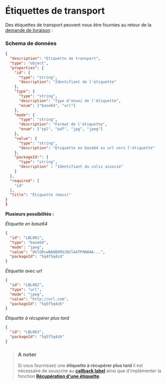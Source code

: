 # Étiquettes de transport

Des étiquettes de transport peuvent nous être fournies au retour de la [demande de livraison](https://woop.stoplight.io/docs/carrier/woop_to_carrier.v1.4.1.json/paths/~1deliveries/post) :

### Schema de données
```json json_schema
{
  "description": "Etiquette de transport",
  "type": "object",
  "properties": {
    "id": {
      "type": "string",
      "description": "Identifiant de l'étiquette"
    },
    "type": {
      "type": "string",
      "description": "Type d'envoi de l'étiquette",
      "enum": ["base64", "url"]
    },
    "mode": {
      "type": "string",
      "description": "Format de l'étiquette",
      "enum": ["zpl", "pdf", "jpg", "jpeg"]
    },
    "value": {
      "type": "string",
      "description": "Etiquette en base64 ou url vers l'étiquette"
    },
    "packageId:": {
      "type": "string",
      "description" : "Identifiant du colis associé"
    }
  },
  "required": [
    "id"
  ],
  "title": "Étiquette (mass)"
}
}
```
**Plusieurs possibilités :** 

*Étiquette en base64*

```json
{
  "id": "LBL001",
  "type": "base64",
  "mode": "jpeg",
  "value": "UklGRvwNAABXRUJQVlA4TPANAAA...",
  "packageId": "5q4f5q4zd"
}
```

*Étiquette avec url*
```json
{
  "id": "LBL002",
  "type": "url",
  "mode": "jpeg",
  "value": "http://url.com",
  "packageId": "5q5f5q4zb"
}

```
*Étiquette à récupérer plus tard*
```json
{
  "id": "LBL003", 
  "packageId": "5q5f5q4zb"
}
```
<!-- theme: warning -->

> ### A noter
>
> Si vous fournissez une **étiquette à récupérer plus tard** il est nécessaire de souscrire au [**callback label**](https://woop.stoplight.io/docs/carrier/docs/Bases/Souscriptions.md#callbacks) ainsi que d'implémenter la fonction [**Récupération d'une étiquette**](https://woop.stoplight.io/docs/carrier/woop_to_carrier.v1.4.1.json/paths/~1labels~1{labelId}/get).

                        
                        
